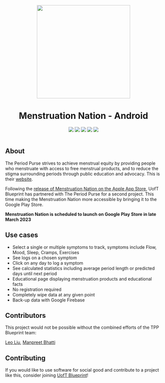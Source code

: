 <div align="center">
  <img src="https://user-images.githubusercontent.com/75044178/221384329-57ae1471-d0bc-4e89-91ef-cfc98395ebf6.png" width="300" height="300">
  <h1>Menstruation Nation - Android </h1>
  <img src="https://badgen.net/badge/Kotlin/1.6.10/green?icon=github"/>
  <img src="https://badgen.net/github/checks/uoftblueprint/the-period-purse-2023/develop"/>
  <img src="https://badgen.net/github/issues/uoftblueprint/the-period-purse-2023"/>
  <img src="https://badgen.net/github/merged-prs/uoftblueprint/the-period-purse-2023"/>
  <img src="https://badgen.net/github/last-commit/uoftblueprint/the-period-purse-2023/develop"/>
  <br></br>
</div>

## About

The Period Purse strives to achieve menstrual equity by providing people who menstruate with access to free menstrual products, and to reduce the stigma surrounding periods through public education and advocacy. This is their [website](https://www.theperiodpurse.com/).

Following the [release of Menstruation Nation on the Apple App Store](https://apps.apple.com/app/id1621201647), UofT Blueprint has partnered with The Period Purse for a second project. This time making the Menstruation Nation more accessible by bringing it to the Google Play Store.

**Menstruation Nation is scheduled to launch on Google Play Store in late March 2023**

## Use cases

* Select a single or multiple symptoms to track, symptoms include Flow, Mood, Sleep, Cramps, Exercises
* See logs on a chosen symptom 
* Click on any day to log a symptom
* See calculated statistics including average period length or predicted days until next period
* Educational page displaying menstruation products and educational facts
* No registration required
* Completely wipe data at any given point
* Back-up data with Google Firebase

## Contributors

This project would not be possible without the combined efforts of the TPP Blueprint team:

[Leo Liu](https://github.com/leowrites), [Manpreet Bhatti](https://github.com/Manpreet-Bhatti)

## Contributing

If you would like to use software for social good and contribute to a project like this, consider joining [UofT Blueprint](https://uoftblueprint.org/#/)!
